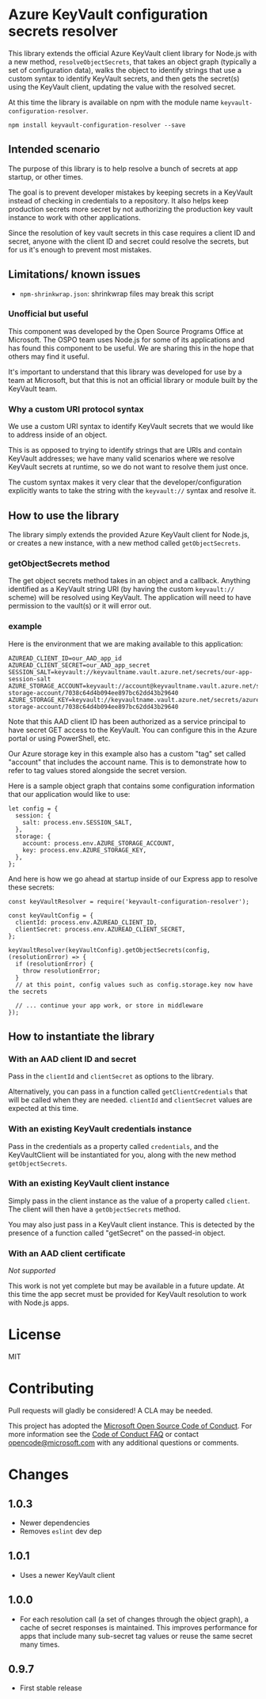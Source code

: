 # Azure KeyVault configuration secrets resolver

This library extends the official Azure KeyVault client library for Node.js with a new
method, `resolveObjectSecrets`, that takes an object graph (typically a set of configuration
data), walks the object to identify strings that use a custom syntax to identify KeyVault
secrets, and then gets the secret(s) using the KeyVault client, updating the value with the
resolved secret.

At this time the library is available on npm with the module name `keyvault-configuration-resolver`.

```
npm install keyvault-configuration-resolver --save
```

## Intended scenario

The purpose of this library is to help resolve a bunch of secrets at app startup, or other
times.

The goal is to prevent developer mistakes by keeping secrets in a KeyVault instead of checking in
credentials to a repository. It also helps keep production secrets more secret by not authorizing
the production key vault instance to work with other applications.

Since the resolution of key vault secrets in this case requires a client ID and secret, anyone
with the client ID and secret could resolve the secrets, but for us it's enough to prevent most
mistakes.

## Limitations/ known issues

- `npm-shrinkwrap.json`: shrinkwrap files may break this script

### Unofficial but useful

This component was developed by the Open Source Programs Office at Microsoft. The OSPO team
uses Node.js for some of its applications and has found this component to be useful. We are
sharing this in the hope that others may find it useful.

It's important to understand that this library was developed for use by a team at Microsoft, but
that this is not an official library or module built by the KeyVault team.

### Why a custom URI protocol syntax

We use a custom URI syntax to identify KeyVault secrets that we would like to address inside of
an object.

This is as opposed to trying to identify strings that are URIs and contain KeyVault addresses; we
have many valid scenarios where we resolve KeyVault secrets at runtime, so we do not want to
resolve them just once.

The custom syntax makes it very clear that the developer/configuration explicitly wants to take
the string with the `keyvault://` syntax and resolve it.

## How to use the library

The library simply extends the provided Azure KeyVault client for Node.js, or creates a new
instance, with a new method called `getObjectSecrets`.

### getObjectSecrets method

The get object secrets method takes in an object and a callback. Anything identified as a
KeyVault string URI (by having the custom `keyvault://` scheme) will
be resolved using KeyVault. The application will need to have permission to the vault(s)
or it will error out.

### example

Here is the environment that we are making available to this application:

```
AZUREAD_CLIENT_ID=our_AAD_app_id
AZUREAD_CLIENT_SECRET=our_AAD_app_secret
SESSION_SALT=keyvault://keyvaultname.vault.azure.net/secrets/our-app-session-salt
AZURE_STORAGE_ACCOUNT=keyvault://account@keyvaultname.vault.azure.net/secrets/azure-storage-account/7038c64d4b094ee897bc62dd43b29640
AZURE_STORAGE_KEY=keyvault://keyvaultname.vault.azure.net/secrets/azure-storage-account/7038c64d4b094ee897bc62dd43b29640
```

Note that this AAD client ID has been authorized as a service principal to have secret GET
access to the KeyVault. You can configure this in the Azure portal or using PowerShell, etc.

Our Azure storage key in this example also has a custom "tag" set called "account" that
includes the account name. This is to demonstrate how to refer to tag values stored
alongside the secret version.

Here is a sample object graph that contains some configuration information that our
application would like to use:

```
let config = {
  session: {
    salt: process.env.SESSION_SALT,
  },
  storage: {
    account: process.env.AZURE_STORAGE_ACCOUNT,
    key: process.env.AZURE_STORAGE_KEY,
  },
};
```

And here is how we go ahead at startup inside of our Express app to resolve these secrets:

```
const keyVaultResolver = require('keyvault-configuration-resolver');

const keyVaultConfig = {
  clientId: process.env.AZUREAD_CLIENT_ID,
  clientSecret: process.env.AZUREAD_CLIENT_SECRET,
};

keyVaultResolver(keyVaultConfig).getObjectSecrets(config, (resolutionError) => {
  if (resolutionError) {
    throw resolutionError;
  }
  // at this point, config values such as config.storage.key now have the secrets

  // ... continue your app work, or store in middleware
});
```

## How to instantiate the library

### With an AAD client ID and secret

Pass in the `clientId` and `clientSecret` as options to the library.

Alternatively, you can pass in a function called `getClientCredentials` that will be called when they are needed. `clientId` and `clientSecret` values are expected at this time.

### With an existing KeyVault credentials instance

Pass in the credentials as a property called `credentials`, and the KeyVaultClient will be
instantiated for you, along with the new method `getObjectSecrets`.

### With an existing KeyVault client instance

Simply pass in the client instance as the value of a property called `client`. The client
will then have a `getObjectSecrets` method.

You may also just pass in a KeyVault client instance. This is detected by the presence of
a function called "getSecret" on the passed-in object.

### With an AAD client certificate

_Not supported_

This work is not yet complete but may be available in a future update. At this time the app
secret must be provided for KeyVault resolution to work with Node.js apps.

# License

MIT

# Contributing

Pull requests will gladly be considered! A CLA may be needed.

This project has adopted the [Microsoft Open Source Code of
Conduct](https://opensource.microsoft.com/codeofconduct/).
For more information see the [Code of Conduct
FAQ](https://opensource.microsoft.com/codeofconduct/faq/) or
contact [opencode@microsoft.com](mailto:opencode@microsoft.com)
with any additional questions or comments.

# Changes

## 1.0.3

- Newer dependencies
- Removes `eslint` dev dep

## 1.0.1

- Uses a newer KeyVault client

## 1.0.0

- For each resolution call (a set of changes through the object graph), a cache of secret responses is maintained. This improves performance for apps that include many sub-secret tag values or reuse the same secret many times.

## 0.9.7

- First stable release
